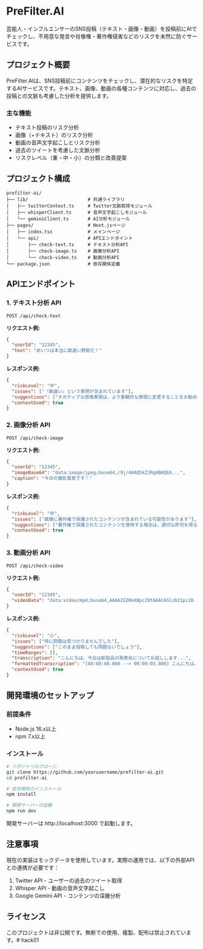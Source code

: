 # PreFilter.AI

芸能人・インフルエンサーのSNS投稿（テキスト・画像・動画）を投稿前にAIでチェックし、不用意な発言や肖像権・著作権侵害などのリスクを未然に防ぐサービスです。

## プロジェクト概要

PreFilter.AIは、SNS投稿前にコンテンツをチェックし、潜在的なリスクを特定するAIサービスです。テキスト、画像、動画の各種コンテンツに対応し、過去の投稿との文脈も考慮した分析を提供します。

### 主な機能

- テキスト投稿のリスク分析
- 画像（+テキスト）のリスク分析
- 動画の音声文字起こしとリスク分析
- 過去のツイートを考慮した文脈分析
- リスクレベル（重・中・小）の分類と改善提案

## プロジェクト構成

```
prefilter-ai/
├── lib/                      # 共通ライブラリ
│   ├── twitterContext.ts     # Twitter文脈取得モジュール
│   ├── whisperClient.ts      # 音声文字起こしモジュール
│   └── geminiClient.ts       # AI分析モジュール
├── pages/                    # Next.jsページ
│   ├── index.tsx             # メインページ
│   └── api/                  # APIエンドポイント
│       ├── check-text.ts     # テキスト分析API
│       ├── check-image.ts    # 画像分析API
│       └── check-video.ts    # 動画分析API
└── package.json              # 依存関係定義
```

## APIエンドポイント

### 1. テキスト分析 API

```
POST /api/check-text
```

**リクエスト例:**
```json
{
  "userId": "12345",
  "text": "あいつは本当に勘違い野郎だ！"
}
```

**レスポンス例:**
```json
{
  "riskLevel": "中",
  "issues": ["『勘違い』という表現が含まれています"],
  "suggestions": ["ネガティブな感情表現は、より客観的な表現に変更することをお勧めします"],
  "contextUsed": true
}
```

### 2. 画像分析 API

```
POST /api/check-image
```

**リクエスト例:**
```json
{
  "userId": "12345",
  "imageBase64": "data:image/jpeg;base64,/9j/4AAQSkZJRgABAQEA...",
  "caption": "今日の撮影風景です！"
}
```

**レスポンス例:**
```json
{
  "riskLevel": "中",
  "issues": ["画像に著作権で保護されたコンテンツが含まれている可能性があります"],
  "suggestions": ["著作権で保護されたコンテンツを使用する場合は、適切な許可を得るか、フリー素材を使用してください"],
  "contextUsed": true
}
```

### 3. 動画分析 API

```
POST /api/check-video
```

**リクエスト例:**
```json
{
  "userId": "12345",
  "videoData": "data:video/mp4;base64,AAAAIGZ0eXBpc29tAAACAGlzb21pc28..."
}
```

**レスポンス例:**
```json
{
  "riskLevel": "小",
  "issues": ["特に問題は見つかりませんでした"],
  "suggestions": ["このまま投稿しても問題ないでしょう"],
  "timeRanges": [],
  "transcription": "こんにちは、今日は新製品の発表会についてお話しします...",
  "formattedTranscription": "[00:00:00.000 --> 00:00:03.800] こんにちは、今日は新製品の発表会についてお話しします。\n[00:00:04.200 --> 00:00:09.600] この製品は多くの人々の生活を変える可能性を秘めています。",
  "contextUsed": true
}
```

## 開発環境のセットアップ

### 前提条件

- Node.js 16.x以上
- npm 7.x以上

### インストール

```bash
# リポジトリのクローン
git clone https://github.com/yourusername/prefilter-ai.git
cd prefilter-ai

# 依存関係のインストール
npm install

# 開発サーバーの起動
npm run dev
```

開発サーバーは http://localhost:3000 で起動します。

## 注意事項

現在の実装はモックデータを使用しています。実際の運用では、以下の外部APIとの連携が必要です：

1. Twitter API - ユーザーの過去のツイート取得
2. Whisper API - 動画の音声文字起こし
3. Google Gemini API - コンテンツの深層分析

## ライセンス

このプロジェクトは非公開です。無断での使用、複製、配布は禁止されています。#   h a c k 0 1  
 